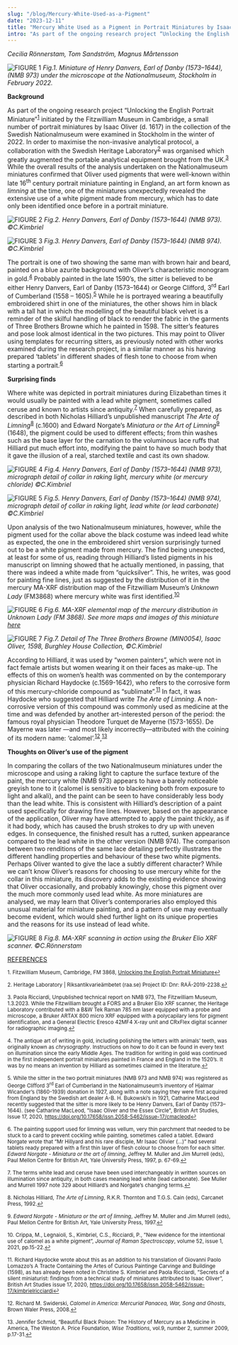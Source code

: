```yaml
---
slug: "/blog/Mercury-White-Used-as-a-Pigment"
date: "2023-12-11"
title: "Mercury White Used as a Pigment in Portrait Miniatures by Isaac Oliver"
intro: "As part of the ongoing research project “Unlocking the English Portrait Miniature” initiated by the Fitzwilliam Museum in Cambridge..."
---
```


*Cecilia Rönnerstam, Tom Sandström, Magnus Mårtensson*


![FIGURE 1](../../assets/Cecilia_mercury_white_blog_Fig.1.jpg)
*Fig.1. Miniature of Henry Danvers, Earl of Danby (1573–1644), (NMB 973) under the microscope at the Nationalmuseum, Stockholm in February 2022.*


**Background**

As part of the ongoing research project “Unlocking the English Portrait Miniature”<sup><a href="#fn1" id="ref1">1</a></sup> initiated by the Fitzwilliam Museum in Cambridge, a small number of portrait miniatures by Isaac Oliver (d. 1617) in the collection of the Swedish Nationalmuseum were examined in Stockholm in the winter of 2022. In order to maximise the non-invasive analytical protocol, a collaboration with the Swedish Heritage Laboratory<sup><a href="#fn2" id="ref2">2</a></sup> was organised which greatly augmented the portable analytical equipment brought from the UK.<sup><a href="#fn3" id="ref3">3</a></sup> While the overall results of the analysis undertaken on the Nationalmuseum miniatures confirmed that Oliver used pigments that were well-known within late 16<sup>th</sup> century portrait miniature painting in England, an art form known as *limning* at the time, one of the miniatures unexpectedly revealed the extensive use of a white pigment made from mercury, which has to date only been identified once before in a portrait miniature. 


![FIGURE 2](../../assets/Cecilia_mercury_white_blog_Fig.2.jpg)
*Fig.2. Henry Danvers, Earl of Danby (1573–1644) (NMB 973). ©C.Kimbriel*


![FIGURE 3](../../assets/Cecilia_mercury_white_blog_Fig.3.jpg)
*Fig.3. Henry Danvers, Earl of Danby (1573–1644) (NMB 974). ©C.Kimbriel*


The portrait is one of two showing the same man with brown hair and beard, painted on a blue azurite background with Oliver’s characteristic monogram in gold.<sup><a href="#fn4" id="ref4">4</a></sup> Probably painted in the late 1590’s, the sitter is believed to be either Henry Danvers, Earl of Danby (1573–1644) or George Clifford, 3<sup>rd</sup> Earl of Cumberland (1558 – 1605).<sup><a href="#fn5" id="ref5">5</a></sup>  While he is portrayed wearing a beautifully embroidered shirt in one of the miniatures, the other shows him in black with a tall hat in which the modelling of the beautiful black velvet is a reminder of the skilful handling of black to render the fabric in the garments of Three Brothers Browne which he painted in 1598. The sitter’s features and pose look almost identical in the two pictures. This may point to Oliver using templates for recurring sitters, as previously noted with other works examined during the research project, in a similar manner as his having prepared ‘tablets’ in different shades of flesh tone to choose from when starting a portrait.<sup><a href="#fn6" id="ref6">6</a></sup> 

**Surprising finds**

Where white was depicted in portrait miniatures during Elizabethan times it would usually be painted with a lead white pigment, sometimes called ceruse and known to artists since antiquity.<sup><a href="#fn7" id="ref7">7</a></sup> When carefully prepared, as described in both Nicholas Hilliard’s unpublished manuscript *The Arte of Limning*<sup><a href="#fn8" id="ref8">8</a></sup> (c.1600) and Edward Norgate’s *Miniatura or the Art of Limning*<sup><a href="#fn9" id="ref9">9</a></sup> (1648), the pigment could be used to different effects; from thin washes such as the base layer for the carnation to the voluminous lace ruffs that Hilliard put much effort into, modifying the paint to have so much body that it gave the illusion of a real, starched textile and cast its own shadow. 


![FIGURE 4](../../assets/Cecilia_mercury_white_blog_Fig.4.jpg)
*Fig.4. Henry Danvers, Earl of Danby (1573–1644) (NMB 973), micrograph detail of collar in raking light, mercury white (or mercury chloride)
©C.Kimbriel*


![FIGURE 5](../../assets/Cecilia_mercury_white_blog_Fig.5.jpg)
*Fig.5. Henry Danvers, Earl of Danby (1573–1644) (NMB 974), micrograph detail of collar in raking light, lead white (or lead carbonate) ©C.Kimbriel*


Upon analysis of the two Nationalmuseum miniatures, however, while the pigment used for the collar above the black costume was indeed lead white as expected, the one in the embroidered shirt version surprisingly turned out to be a white pigment made from mercury. The find being unexpected, at least for some of us, reading through Hilliard’s listed pigments in his manuscript on limning showed that he actually mentioned, in passing, that there was indeed a white made from “quicksilver”. This, he writes, was good for painting fine lines, just as suggested by the distribution of it in the mercury MA-XRF distribution map of the Fitzwilliam Museum’s *Unknown Lady* (FM3868) where mercury white was first identified.<sup><a href="#fn10" id="ref10">10</a></sup> 


![FIGURE 6](../../assets/Cecilia_mercury_white_blog_Fig.6.png)
*Fig.6. MA-XRF elemental map of the mercury distribution in *Unknown Lady* (FM 3868). See more maps and images of this miniature [here](https://miniatures-mirador.fitzmuseum.cam.ac.uk/?manifestId[]=https://miniatures-iiif.fitzmuseum.cam.ac.uk/FM%203868/manifest.json)*


![FIGURE 7](../../assets/Cecilia_mercury_white_blog_Fig.7.jpg)
*Fig.7. Detail of *The Three Brothers Browne* (MIN0054), Isaac Oliver, 1598, Burghley House Collection, ©C.Kimbriel*


According to Hilliard, it was used by “women painters”, which were not in fact female artists but women wearing it on their faces as make-up. The effects of this on women’s health was commented on by the contemporary physician Richard Haydocke (c.1569-1642), who refers to the corrosive form of this mercury-chloride compound as “sublimate”.<sup><a href="#fn11" id="ref11">11</a></sup> In fact, it was Haydocke who suggested that Hilliard write *The Arte of Limning*. A non-corrosive version of this compound was commonly used as medicine at the time and was defended by another art-interested person of the period: the famous royal physician Theodore Turquet de Mayerne (1573-1655). De Mayerne was later —and most likely incorrectly—attributed with the coining of its modern name: ‘calomel’.<sup><a href="#fn12" id="ref12">12</a></sup>,<sup><a href="#fn13" id="ref13">13</a></sup>

**Thoughts on Oliver’s use of the pigment**

In comparing the collars of the two Nationalmuseum miniatures under the microscope and using a raking light to capture the surface texture of the paint, the mercury white (NMB 973) appears to have a barely noticeable greyish tone to it (calomel is sensitive to blackening both from exposure to light and alkali), and the paint can be seen to have considerably less body than the lead white. This is consistent with Hilliard’s description of a paint used specifically for drawing fine lines. However, based on the appearance of the application, Oliver may have attempted to apply the paint thickly, as if it had body, which has caused the brush strokes to dry up with uneven edges. In consequence, the finished result has a rutted, sunken appearance compared to the lead white in the other version (NMB 974). The comparison between two renditions of the same lace detailing perfectly illustrates the different handling properties and behaviour of these two white pigments. Perhaps Oliver wanted to give the lace a subtly different character? While we can’t know Oliver’s reasons for choosing to use mercury white for the collar in this miniature, its discovery adds to the existing evidence showing that Oliver occasionally, and probably knowingly, chose this pigment over the much more commonly used lead white. As more miniatures are analysed, we may learn that Oliver’s contemporaries also employed this unusual material for miniature painting, and a pattern of use may eventually become evident, which would shed further light on its unique properties and the reasons for its use instead of lead white. 


![FIGURE 8](../../assets/Cecilia_mercury_white_blog_Fig.8.jpg)
*Fig.8. MA-XRF scanning in action using the Bruker Elio XRF scanner. ©C.Rönnerstam*


<u>REFERENCES</u>

<sup id="fn1">1. Fitzwilliam Museum, Cambridge, FM 3868, [Unlocking the English Portrait Miniature](https://unlocking-miniatures.fitzmuseum.cam.ac.uk)<a href="#ref1" title="Jump back to footnote 1 in the text.">↩</a></sup>

<sup id="fn2">2. Heritage Laboratory | Riksantikvarieämbetet (raa.se) Project ID: Dnr: RAÄ-2019-2238.<a href="#ref2" title="Jump back to footnote 2 in the text.">↩</a></sup>

<sup id="fn3">3. Paola Ricciardi, Unpublished technical report on NMB 973, The Fitzwilliam Museum, 1.3.2023. While the Fitzwilliam brought a FORS and a Bruker Elio XRF scanner, the Heritage Laboratory contributed with a B&W Tek Raman 785 nm laser equipped with a probe and microscope, a Bruker ARTAX 800 micro XRF equipped with a polycapilary lens for pigment identification, and a General Electric Eresco 42MF4 X-ray unit and CRxFlex digital scanner for radiographic imaging.<a href="#ref3" title="Jump back to footnote 3 in the text.">↩</a></sup>

<sup id="fn4">4. The antique art of writing in gold, including polishing the letters with animals’ teeth, was originally known as *chrysography*. Instructions on how to do it can be found in every text on illumination since the early Middle Ages. The tradition for writing in gold was continued in the first independent portrait miniatures painted in France and England in the 1520’s. It was by no means an invention by Hilliard as sometimes claimed in the literature.<a href="#ref4" title="Jump back to footnote 4 in the text.">↩</a></sup>

<sup id="fn5">5. While the sitter in the two portrait miniatures (NMB 973 and NMB 974) was registered as George Clifford 3<sup>rd</sup> Earl of Cumberland in the Nationalmuseum’s inventory of Hjalmar Wicander’s (1860-1939) donation in 1927, along with a note saying they were first acquired from England by the Swedish art dealer A-B. H. Bukowski’s in 1921, Catharine MacLeod recently suggested that the sitter is more likely to be Henry Danvers, Earl of Danby (1573–1644). (see Catharine MacLeod, "Isaac Oliver and the Essex Circle", British Art Studies, Issue 17, 2020, https://doi.org/10.17658/issn.2058-5462/issue-17/cmacleod<a href="#ref5" title="Jump back to footnote 5 in the text.">↩</a></sup> 

<sup id="fn6">6. The painting support used for limning was vellum, very thin parchment that needed to be stuck to a card to prevent cockling while painting, sometimes called a tablet. Edward Norgate wrote that “Mr Hillyard and his rare disciple, Mr Isaac Olivier (…)” had several tablets ready prepared with a first thin layer of flesh colour to choose from for each sitter. *Edward Norgate - Miniatura or the art of limning*, Jeffrey M. Muller and Jim Murrell (eds), Paul Mellon Centre for British Art, Yale University Press, 1997, p. 67-69.<a href="#ref6" title="Jump back to footnote 6 in the text.">↩</a></sup>

<sup id="fn7">7. The terms white lead and ceruse have been used interchangeably in written sources on illumination since antiquity, in both cases meaning lead white (lead carbonate). See Muller and Murrell 1997 note 329 about Hilliard’s and Norgate’s changing terms.<a href="#ref7" title="Jump back to footnote 7 in the text.">↩</a></sup>

<sup id="fn8">8. Nicholas Hilliard, *The Arte of Limning*, R.K.R. Thornton and T.G.S. Cain (eds), Carcanet Press, 1992.<a href="#ref8" title="Jump back to footnote 8 in the text.">↩</a></sup>

<sup id="fn9">9. *Edward Norgate - Miniatura or the art of limning*, Jeffrey M. Muller and Jim Murrell (eds), Paul Mellon Centre for British Art, Yale University Press, 1997.<a href="#ref9" title="Jump back to footnote 9 in the text.">↩</a></sup>

<sup id="fn10">10. Crippa, M., Legnaioli, S., Kimbriel, C.S., Ricciardi, P., ”New evidence for the intentional use of calomel as a white pigment”, *Journal of Raman Spectroscopy*, volume 52, issue 1, 2021, pp.15-22.<a href="#ref10" title="Jump back to footnote 10 in the text.">↩</a></sup>

<sup id="fn11">11. Richard Haydocke wrote about this as an addition to his translation of Giovanni Paolo Lomazzo’s A Tracte Containing the Artes of Curious Paintinge Carvinge and Buildinge (1598), as has already been noted in Christine S. Kimbriel and Paola Ricciardi, ”Secrets of a silent miniaturist: findings from a technical study of miniatures attributed to Isaac Oliver”, British Art Studies issue 17, 2020, https://doi.org/10.17658/issn.2058-5462/issue-17/kimbrielricciardi<a href="#ref11" title="Jump back to footnote 11 in the text.">↩</a></sup>

<sup id="fn12">12. Richard M. Swiderski, *Calomel in America: Mercurial Panacea, War, Song and Ghosts*, Brown Waler Press, 2008.<a href="#ref12" title="Jump back to footnote 12 in the text.">↩</a></sup>

<sup id="fn13">13. Jennifer Schmid, “Beautiful Black Poison: The History of Mercury as a Medicine in America, The Weston A. Price Foundation, *Wise Traditions*, vol.9, number 2, summer 2009, p.17-31.<a href="#ref13" title="Jump back to footnote 13 in the text.">↩</a></sup> 

